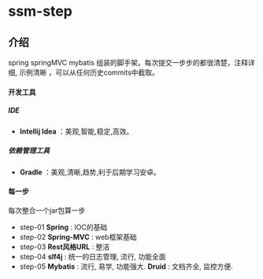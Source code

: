 # ssm-step

## 介绍
spring springMVC mybatis 组装的脚手架。每次提交一步步的都很清楚，注释详细, 示例清晰
，可以从任何历史commits中截取。

#### 开发工具
##### IDE
* **Intellij Idea** ：美观,智能,稳定,高效。

##### 依赖管理工具
* **Gradle** ：美观,清晰,趋势,利于后期学习安卓。

#### 每一步
每次整合一个jar包算一步
* step-01 **Spring** : IOC的基础
* step-02 **Spring-MVC** : web框架基础
* step-03 **Rest风格URL** : 整洁
* step-04 **slf4j** : 统一的日志管理, 流行, 功能全面
* step-05 **Mybatis** : 流行, 易学, 功能强大.
          **Druid** : 文档齐全, 监控方便.　






